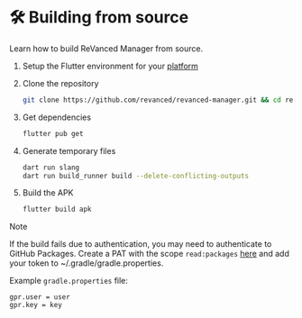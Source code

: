 # 🛠️ Building from source

Learn how to build ReVanced Manager from source.

1. Setup the Flutter environment for your [platform](https://docs.flutter.dev/get-started/install)

2. Clone the repository

   ```sh
   git clone https://github.com/revanced/revanced-manager.git && cd revanced-manager
   ```

3. Get dependencies

   ```sh
   flutter pub get
   ```

4. Generate temporary files

   ```sh
   dart run slang
   dart run build_runner build --delete-conflicting-outputs
   ```

5. Build the APK

   ```sh
   flutter build apk
   ```

> [!NOTE]
> If the build fails due to authentication, you may need to authenticate to GitHub Packages.
> Create a PAT with the scope `read:packages` [here](https://github.com/settings/tokens/new?scopes=read:packages&description=ReVanced) and add your token to ~/.gradle/gradle.properties.
>
> Example `gradle.properties` file:
>
> ```properties
> gpr.user = user
> gpr.key = key
> ```
